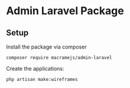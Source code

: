# Admin Laravel Package

## Setup

Install the package via composer

```shell
composer require macramejs/admin-laravel
```

Create the applications:

```shell
php artisan make:wireframes
```
